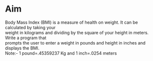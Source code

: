 # Aim
<p>
  Body Mass Index (BMI) is a measure of health on weight. It can be calculated by taking your <br>
  weight in kilograms and dividing by the square of your height in meters. Write a program that <br>
  prompts the user to enter a weight in pounds and height in inches and displays the BMI. <br>
  Note:- 1 pound=.45359237 Kg and 1 inch=.0254 meters 
</p>
